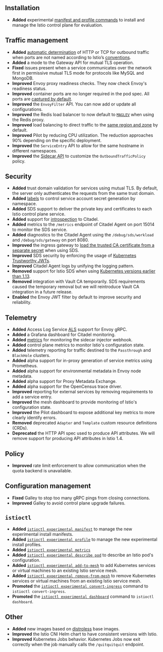 ## Installation

- **Added** experimental [manifest and profile commands](/docs/setup/install/operator/) to install and manage the Istio control plane for evaluation.

## Traffic management

- **Added** [automatic determination](/docs/ops/traffic-management/protocol-selection/) of HTTP or TCP for outbound traffic when ports are not named according to Istio’s [conventions](/docs/setup/additional-setup/requirements/).
- **Added** a mode to the Gateway API for mutual TLS operation.
- **Fixed** issues present when a service communicates over the network first in permissive mutual TLS mode for protocols like MySQL and MongoDB.
- **Improved** Envoy proxy readiness checks. They now check Envoy's readiness status.
- **Improved** container ports are no longer required in the pod spec. All ports are [captured by default](/faq/traffic-management/#controlling-inbound-ports).
- **Improved** the `EnvoyFilter` API. You can now add or update all configurations.
- **Improved** the Redis load balancer to now default to [`MAGLEV`](https://www.envoyproxy.io/docs/envoy/v1.6.0/intro/arch_overview/load_balancing#maglev) when using the Redis proxy.
- **Improved** load balancing to direct traffic to the [same region and zone](/faq/traffic-management/#controlling-inbound-ports) by default.
- **Improved** Pilot by reducing CPU utilization. The reduction approaches 90% depending on the specific deployment.
- **Improved** the `ServiceEntry` API to allow for the same hostname in different namespaces.
- **Improved** the [Sidecar API](/docs/reference/config/networking/v1alpha3/sidecar/#OutboundTrafficPolicy) to customize the `OutboundTrafficPolicy` policy.

## Security

- **Added** trust domain validation for services using mutual TLS. By default, the server only authenticates the requests from the same trust domain.
- **Added** [labels](/docs/concepts/security/#how-citadel-determines-whether-to-create-service-account-secrets) to control service account secret generation by namespace.
- **Added** SDS support to deliver the private key and certificates to each Istio control plane service.
- **Added** support for [introspection](/docs/ops/troubleshooting/controlz/) to Citadel.
- **Added** metrics to the `/metrics` endpoint of Citadel Agent on port 15014 to monitor the SDS service.
- **Added** diagnostics to the Citadel Agent using the `/debug/sds/workload` and `/debug/sds/gateway` on port 8080.
- **Improved** the ingress gateway to [load the trusted CA certificate from a separate secret](/docs/tasks/traffic-management/ingress/secure-ingress-sds/#configure-a-mutual-tls-ingress-gateway) when using SDS.
- **Improved** SDS security by enforcing the usage of [Kubernetes Trustworthy JWTs](/blog/2019/trustworthy-jwt-sds).
- **Improved** Citadel Agent logs by unifying the logging pattern.
- **Removed** support for Istio SDS when using [Kubernetes versions earlier than 1.13](/blog/2019/trustworthy-jwt-sds).
- **Removed** integration with Vault CA temporarily. SDS requirements caused the temporary removal but we will reintroduce Vault CA integration in a future release.
- **Enabled** the Envoy JWT filter by default to improve security and reliability.

## Telemetry

- **Added** Access Log Service [ALS](https://www.envoyproxy.io/docs/envoy/latest/api-v2/service/accesslog/v2/als.proto#grpc-access-log-service-als) support for Envoy gRPC.
- **Added** a Grafana dashboard for Citadel monitoring.
- **Added** [metrics](/docs/reference/commands/sidecar-injector/#metrics) for monitoring the sidecar injector webhook.
- **Added** control plane metrics to monitor Istio's configuration state.
- **Added** telemetry reporting for traffic destined to the `Passthrough` and `BlackHole` clusters.
- **Added** alpha support for in-proxy generation of service metrics using Prometheus.
- **Added** alpha support for environmental metadata in Envoy node metadata.
- **Added** alpha support for Proxy Metadata Exchange.
- **Added** alpha support for the OpenCensus trace driver.
- **Improved** reporting for external services by removing requirements to add a service entry.
- **Improved** the mesh dashboard to provide monitoring of Istio's configuration state.
- **Improved** the Pilot dashboard to expose additional key metrics to more clearly identify errors.
- **Removed** deprecated `Adapter` and `Template` custom resource definitions (CRDs).
- **Deprecated** the HTTP API spec used to produce API attributes. We will remove support for producing API attributes in Istio 1.4.

## Policy

- **Improved** rate limit enforcement to allow communication when the quota backend is unavailable.

## Configuration management

- **Fixed** Galley to stop too many gRPC pings from closing connections.
- **Improved** Galley to avoid control plane upgrade failures.

## `istioctl`

- **Added** [`istioctl experimental manifest`](/docs/reference/commands/istioctl/#istioctl-experimental-manifest) to manage the new experimental install manifests.
- **Added** [`istioctl experimental profile`](/docs/reference/commands/istioctl/#istioctl-experimental-profile) to manage the new experimental install profiles.
- **Added** [`istioctl experimental metrics`](/docs/reference/commands/istioctl/#istioctl-experimental-metrics)
- **Added** [`istioctl experimental describe pod`](/docs/reference/commands/istioctl/#istioctl-experimental-describe-pod) to describe an Istio pod's configuration.
- **Added** [`istioctl experimental add-to-mesh`](/docs/reference/commands/istioctl/#istioctl-experimental-add-to-mesh) to add Kubernetes services or virtual machines to an existing Istio service mesh.
- **Added** [`istioctl experimental remove-from-mesh`](/docs/reference/commands/istioctl/#istioctl-experimental-remove-from-mesh) to remove Kubernetes services or virtual machines from an existing Istio service mesh.
- **Promoted** the [`istioctl experimental convert-ingress`](/docs/reference/commands/istioctl/#istioctl-convert-ingress) command to `istioctl convert-ingress`.
- **Promoted** the [`istioctl experimental dashboard`](/docs/reference/commands/istioctl/#istioctl-dashboard) command to `istioctl dashboard`.

## Other

- **Added** new images based on [distroless](/docs/ops/security/harden-docker-images/) base images.
- **Improved** the Istio CNI Helm chart to have consistent versions with Istio.
- **Improved** Kubernetes Jobs behavior. Kubernetes Jobs now exit correctly when the job manually calls the `/quitquitquit` endpoint.
